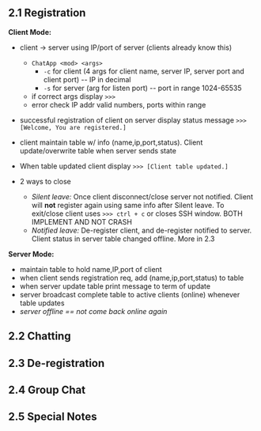 ## 2.1 Registration

**Client Mode:**

- client -> server using IP/port of server (clients already know this)

  - `ChatApp <mod> <args>`
    - `-c` for client (4 args for client name, server IP, server port and client port) -- IP in decimal
    - `-s` for server (arg for listen port) -- port in range 1024-65535
  - if correct args display `>>>`
  - error check IP addr valid numbers, ports within range

- successful registration of client on server display status message `>>> [Welcome, You are registered.]`
- client maintain table w/ info (name,ip,port,status). Client update/overwrite table when server sends state
- When table updated client display `>>> [Client table updated.]`

- 2 ways to close
  - _Silent leave:_ Once client disconnect/close server not notified. Client will **not** register again using same info after Silent leave. To exit/close client uses `>>> ctrl + c` or closes SSH window. BOTH IMPLEMENT AND NOT CRASH
  - _Notified leave:_ De-register client, and de-register notified to server. Client status in server table changed offline. More in 2.3

**Server Mode:**

- maintain table to hold name,IP,port of client
- when client sends registration req, add (name,ip,port,status) to table
- when server update table print message to term of update
- server broadcast complete table to active clients (online) whenever table updates
- _server offline == not come back online again_

## 2.2 Chatting

## 2.3 De-registration

## 2.4 Group Chat

## 2.5 Special Notes
